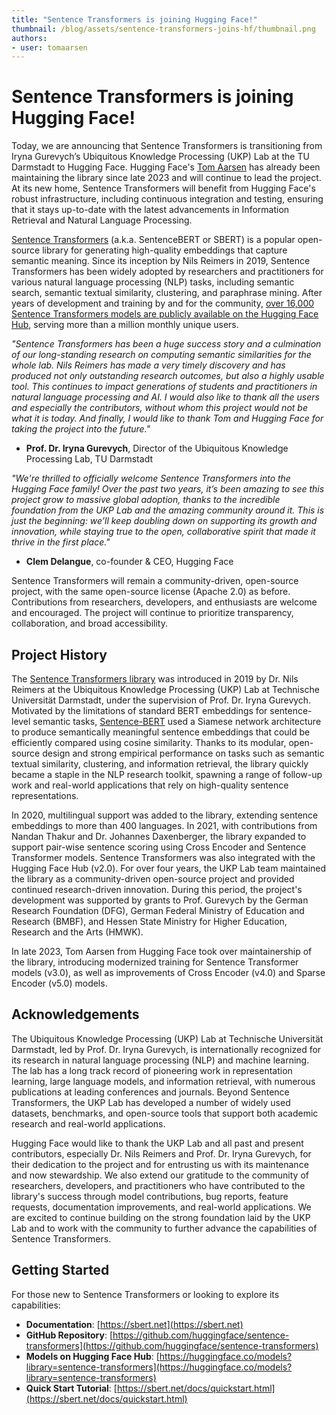 ```yaml
---
title: "Sentence Transformers is joining Hugging Face!"
thumbnail: /blog/assets/sentence-transformers-joins-hf/thumbnail.png
authors:
- user: tomaarsen
---
```


# Sentence Transformers is joining Hugging Face!

Today, we are announcing that Sentence Transformers is transitioning from Iryna Gurevych’s Ubiquitous Knowledge Processing (UKP) Lab at the TU Darmstadt to Hugging Face. Hugging Face's [Tom Aarsen](https://huggingface.co/tomaarsen) has already been maintaining the library since late 2023 and will continue to lead the project. At its new home, Sentence Transformers will benefit from Hugging Face's robust infrastructure, including continuous integration and testing, ensuring that it stays up-to-date with the latest advancements in Information Retrieval and Natural Language Processing.

[Sentence Transformers](https://sbert.net/) (a.k.a. SentenceBERT or SBERT) is a popular open-source library for generating high-quality embeddings that capture semantic meaning. Since its inception by Nils Reimers in 2019, Sentence Transformers has been widely adopted by researchers and practitioners for various natural language processing (NLP) tasks, including semantic search, semantic textual similarity, clustering, and paraphrase mining. After years of development and training by and for the community, [over 16,000 Sentence Transformers models are publicly available on the Hugging Face Hub](https://huggingface.co/models?library=sentence-transformers), serving more than a million monthly unique users.

*"Sentence Transformers has been a huge success story and a culmination of our long-standing research on computing semantic similarities for the whole lab. Nils Reimers has made a very timely discovery and has produced not only outstanding research outcomes, but also a highly usable tool. This continues to impact generations of students and practitioners in natural language processing and AI. I would also like to thank all the users and especially the contributors, without whom this project would not be what it is today. And finally, I would like to thank Tom and Hugging Face for taking the project into the future."*

- **Prof. Dr. Iryna Gurevych**, Director of the Ubiquitous Knowledge Processing Lab, TU Darmstadt

*"We're thrilled to officially welcome Sentence Transformers into the Hugging Face family! Over the past two years, it’s been amazing to see this project grow to massive global adoption, thanks to the incredible foundation from the UKP Lab and the amazing community around it. This is just the beginning: we’ll keep doubling down on supporting its growth and innovation, while staying true to the open, collaborative spirit that made it thrive in the first place."*

- **Clem Delangue**, co-founder & CEO, Hugging Face

Sentence Transformers will remain a community-driven, open-source project, with the same open-source license (Apache 2.0) as before. Contributions from researchers, developers, and enthusiasts are welcome and encouraged. The project will continue to prioritize transparency, collaboration, and broad accessibility.

## Project History

The [Sentence Transformers library](https://github.com/UKPLab/sentence-transformers) was introduced in 2019 by Dr. Nils Reimers at the Ubiquitous Knowledge Processing (UKP) Lab at Technische Universität Darmstadt, under the supervision of Prof. Dr. Iryna Gurevych. Motivated by the limitations of standard BERT embeddings for sentence-level semantic tasks, [Sentence-BERT](https://arxiv.org/abs/1908.10084) used a Siamese network architecture to produce semantically meaningful sentence embeddings that could be efficiently compared using cosine similarity. Thanks to its modular, open-source design and strong empirical performance on tasks such as semantic textual similarity, clustering, and information retrieval, the library quickly became a staple in the NLP research toolkit, spawning a range of follow-up work and real-world applications that rely on high-quality sentence representations. 

In 2020, multilingual support was added to the library, extending sentence embeddings to more than 400 languages. In 2021, with contributions from Nandan Thakur and Dr. Johannes Daxenberger, the library expanded to support pair-wise sentence scoring using Cross Encoder and Sentence Transformer models. Sentence Transformers was also integrated with the Hugging Face Hub (v2.0). For over four years, the UKP Lab team maintained the library as a community-driven open-source project and provided continued research-driven innovation. During this period, the project's development was supported by grants to Prof. Gurevych by the German Research Foundation (DFG), German Federal Ministry of Education and Research (BMBF), and Hessen State Ministry for Higher Education, Research and the Arts (HMWK).

In late 2023, Tom Aarsen from Hugging Face took over maintainership of the library, introducing modernized training for Sentence Transformer models (v3.0), as well as improvements of Cross Encoder (v4.0) and Sparse Encoder (v5.0) models.

## Acknowledgements

The Ubiquitous Knowledge Processing (UKP) Lab at Technische Universität Darmstadt, led by Prof. Dr. Iryna Gurevych, is internationally recognized for its research in natural language processing (NLP) and machine learning. The lab has a long track record of pioneering work in representation learning, large language models, and information retrieval, with numerous publications at leading conferences and journals. Beyond Sentence Transformers, the UKP Lab has developed a number of widely used datasets, benchmarks, and open-source tools that support both academic research and real-world applications.

Hugging Face would like to thank the UKP Lab and all past and present contributors, especially Dr. Nils Reimers and Prof. Dr. Iryna Gurevych, for their dedication to the project and for entrusting us with its maintenance and now stewardship. We also extend our gratitude to the community of researchers, developers, and practitioners who have contributed to the library's success through model contributions, bug reports, feature requests, documentation improvements, and real-world applications. We are excited to continue building on the strong foundation laid by the UKP Lab and to work with the community to further advance the capabilities of Sentence Transformers.

## Getting Started

For those new to Sentence Transformers or looking to explore its capabilities:

- **Documentation**: [https://sbert.net](https://sbert.net)  
- **GitHub Repository**: [https://github.com/huggingface/sentence-transformers](https://github.com/huggingface/sentence-transformers)  
- **Models on Hugging Face Hub**: [https://huggingface.co/models?library=sentence-transformers](https://huggingface.co/models?library=sentence-transformers)  
- **Quick Start Tutorial**: [https://sbert.net/docs/quickstart.html](https://sbert.net/docs/quickstart.html)